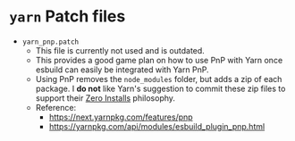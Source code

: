 # `yarn` Patch files

* `yarn_pnp.patch`
  * This file is currently not used and is outdated.
  * This provides a good game plan on how to use PnP with Yarn once esbuild can easily be integrated with Yarn PnP.
  * Using PnP removes the `node_modules` folder, but adds a zip of each package. I **do not** like Yarn's suggestion to commit these zip files to support their [Zero Installs](https://next.yarnpkg.com/features/zero-installs) philosophy.
  * Reference:
    * https://next.yarnpkg.com/features/pnp
    * https://yarnpkg.com/api/modules/esbuild_plugin_pnp.html
